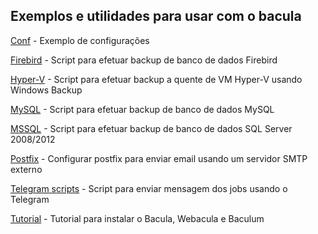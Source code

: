 ## Exemplos e utilidades para usar com o bacula



[Conf](/conf) - Exemplo de configurações

[Firebird](/firebird) - Script para efetuar backup de banco de dados Firebird

[Hyper-V](/hyper-v) - Script para efetuar backup a quente de VM Hyper-V usando Windows Backup

[MySQL](/mysql) - Script para efetuar backup de banco de dados MySQL

[MSSQL](/mssql) - Script para efetuar backup de banco de dados SQL Server 2008/2012

[Postfix](/postfix) - Configurar postfix para enviar email usando um servidor SMTP externo

[Telegram scripts](/telegram) - Script para enviar mensagem dos jobs usando o Telegram

[Tutorial](/tutorial) - Tutorial para instalar o Bacula, Webacula e Baculum
